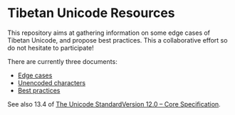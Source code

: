 # Tibetan Unicode Resources

This repository aims at gathering information on some edge cases of Tibetan Unicode, and propose best practices. This a collaborative effort so do not hesitate to participate!

There are currently three documents:
- [Edge cases](edge_cases.md)
- [Unencoded characters](unencoded_characters.md)
- [Best practices](best_practices.md)

See also 13.4 of [The Unicode StandardVersion 12.0 – Core Specification](http://www.unicode.org/versions/Unicode12.0.0/ch13.pdf).
